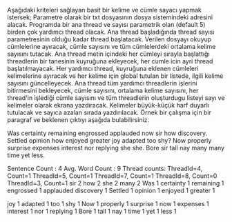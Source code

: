 Aşağıdaki kriteleri sağlayan basit bir kelime ve cümle sayacı yapmak istersek;
Parametre olarak bir txt dosyasının dosya sistemindeki adresini alacak.
Programda bir ana thread ve sayısı parametrik olan (default 5) birden çok yardımcı thread olacak.
Ana thread başladığında thread sayısı parametresinin olduğu kadar thread başlatacak. Verilen dosyayı okuyup
cümlelerine ayıracak, cümle sayısını ve tüm cümlelerdeki ortalama kelime sayısını tutacak.
Ana thread metin içindeki her cümleyi sırayla başlattığı threadlerin bir tanesinin kuyruğuna ekleyecek, her
cumle icin ayri thread başlatılmayacak.
Her yardımcı thread, kuyruğuna eklenen cümleleri kelimelerine ayıracak ve her kelime için global tutulan bir
listede, ilgili kelime sayısını güncelleyecek.
Ana thread tüm yardımcı threadlerin işlerini bitirmesini bekleyecek, cümle sayısını, ortalama kelime sayısını,
her thread'in işlediği cümle sayısını ve tüm threadlerin oluşturdugu listeyi sayı ve kelimeler olarak ekrana
yazdıracak.
Kelimeler büyük-küçük harf duyarlı tutulacak ve sayıca azalan sırada yazdırılacak. Örnek bir çalışma için bir
paragraf ve beklenen çıktıyı aşağıda bulabilirsiniz.


Was certainty remaining engrossed applauded now sir how discovery. Settled opinion how enjoyed greater joy
adapted too shy? Now properly surprise expenses interest nor replying she she. Bore sir tall nay many many
time yet less.

Sentence Count : 4
Avg. Word Count : 9
Thread counts:
ThreadId=4, Count=1
ThreadId=5, Count=1
ThreadId=7, Count=1
ThreadId=8, Count=0
ThreadId=3, Count=1
sir 2
how 2
she 2
many 2
Was 1
certainty 1
remaining 1
engrossed 1
applauded
discovery 1
Settled 1
opinion 1
enjoyed 1
greater 1

joy 1
adapted 1
too 1
shy 1
Now 1
properly 1
surprise 1
now 1
expenses 1
interest 1
nor 1
replying 1
Bore 1
tall 1
nay 1
time 1
yet 1
less 1
